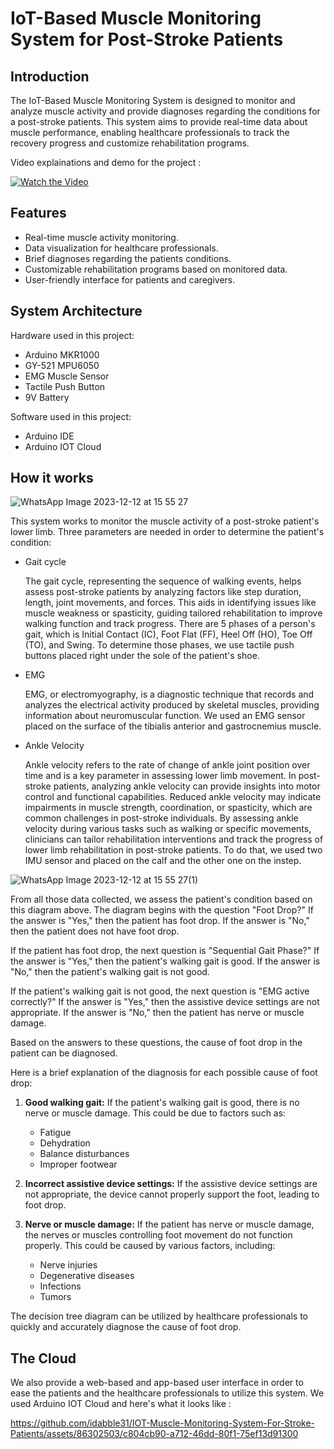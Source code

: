 # IoT-Based Muscle Monitoring System for Post-Stroke Patients

## Introduction

The IoT-Based Muscle Monitoring System is designed to monitor and analyze muscle activity and provide diagnoses regarding the conditions for a post-stroke patients. This system aims to provide real-time data about muscle performance, enabling healthcare professionals to track the recovery progress and customize rehabilitation programs.

Video explainations and demo for the project :

[![Watch the Video](https://img.youtube.com/vi/ru1DrIL2GJY/0.jpg)](https://www.youtube.com/watch?v=ru1DrIL2GJY)

## Features

- Real-time muscle activity monitoring.
- Data visualization for healthcare professionals.
- Brief diagnoses regarding the patients conditions.  
- Customizable rehabilitation programs based on monitored data.
- User-friendly interface for patients and caregivers.

## System Architecture

Hardware used in this project:
- Arduino MKR1000
- GY-521 MPU6050
- EMG Muscle Sensor
- Tactile Push Button
- 9V Battery

Software used in this project:
- Arduino IDE
- Arduino IOT Cloud

## How it works

![WhatsApp Image 2023-12-12 at 15 55 27](https://github.com/idabble31/IOT-Muscle-Monitoring-System-For-Stroke-Patients/assets/86302503/e28e1504-fa54-4594-8119-aa80a6c511d4)

This system works to monitor the muscle activity of a post-stroke patient's lower limb. Three parameters are needed in order to determine the patient's condition:
- Gait cycle

  The gait cycle, representing the sequence of walking events, helps assess post-stroke patients by analyzing factors like step duration, length, joint movements, and forces. This aids in identifying issues like muscle weakness or spasticity, guiding tailored rehabilitation to improve walking function and track progress. There are 5 phases of a person's gait, which is Initial Contact (IC), Foot Flat (FF), Heel Off (HO), Toe Off (TO), and Swing. To determine those phases, we use tactile push buttons placed right under the sole of the patient's shoe. 
- EMG

  EMG, or electromyography, is a diagnostic technique that records and analyzes the electrical activity produced by skeletal muscles, providing information about neuromuscular  function. We used an EMG sensor placed on the surface of the tibialis anterior and gastrocnemius muscle.
- Ankle Velocity

  Ankle velocity refers to the rate of change of ankle joint position over time and is a key parameter in assessing lower limb movement. In post-stroke patients, analyzing ankle velocity can provide insights into motor control and functional capabilities. Reduced ankle velocity may indicate impairments in muscle strength, coordination, or spasticity, which are common challenges in post-stroke individuals. By assessing ankle velocity during various tasks such as walking or specific movements, clinicians can tailor rehabilitation interventions and track the progress of lower limb rehabilitation in post-stroke patients. To do that, we used two IMU sensor and placed on the calf and the other one on the instep.

![WhatsApp Image 2023-12-12 at 15 55 27(1)](https://github.com/idabble31/IOT-Muscle-Monitoring-System-For-Stroke-Patients/assets/86302503/23cd5446-23a5-482e-97e6-127c235652a8)

From all those data collected, we assess the patient's condition based on this diagram above. The diagram begins with the question "Foot Drop?" If the answer is "Yes," then the patient has foot drop. If the answer is "No," then the patient does not have foot drop.

If the patient has foot drop, the next question is "Sequential Gait Phase?" If the answer is "Yes," then the patient's walking gait is good. If the answer is "No," then the patient's walking gait is not good.

If the patient's walking gait is not good, the next question is "EMG active correctly?" If the answer is "Yes," then the assistive device settings are not appropriate. If the answer is "No," then the patient has nerve or muscle damage.

Based on the answers to these questions, the cause of foot drop in the patient can be diagnosed.

Here is a brief explanation of the diagnosis for each possible cause of foot drop:

1. **Good walking gait:**
   If the patient's walking gait is good, there is no nerve or muscle damage. This could be due to factors such as:
   - Fatigue
   - Dehydration
   - Balance disturbances
   - Improper footwear

2. **Incorrect assistive device settings:**
   If the assistive device settings are not appropriate, the device cannot properly support the foot, leading to foot drop.

3. **Nerve or muscle damage:**
   If the patient has nerve or muscle damage, the nerves or muscles controlling foot movement do not function properly. This could be caused by various factors, including:
   - Nerve injuries
   - Degenerative diseases
   - Infections
   - Tumors

The decision tree diagram can be utilized by healthcare professionals to quickly and accurately diagnose the cause of foot drop.

## The Cloud
We also provide a web-based and app-based user interface in order to ease the patients and the healthcare professionals to utilize this system. We used Arduino IOT Cloud and here's what it looks like :


https://github.com/idabble31/IOT-Muscle-Monitoring-System-For-Stroke-Patients/assets/86302503/c804cb90-a712-46dd-80f1-75ef13d91300
